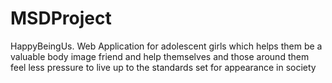 # MSDProject
HappyBeingUs. Web Application for adolescent girls which helps them be a valuable body image friend and help themselves and those around them feel less pressure to live up to the standards set for appearance in society
